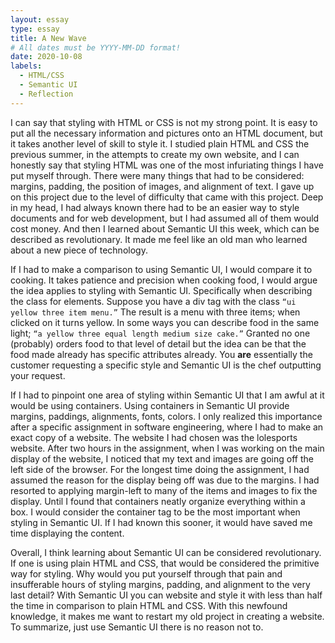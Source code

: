 ```yaml
---
layout: essay
type: essay
title: A New Wave
# All dates must be YYYY-MM-DD format!
date: 2020-10-08
labels:
  - HTML/CSS
  - Semantic UI
  - Reflection
---
```


I can say that styling with HTML or CSS is not my strong point. It is easy to put all the necessary information and pictures onto an HTML document, but it takes another level of skill to style it. I studied plain HTML and CSS the previous summer, in the attempts to create my own website, and I can honestly say that styling HTML was one of the most infuriating things I have put myself through. There were many things that had to be considered: margins, padding, the position of images, and alignment of text. I gave up on this project due to the level of difficulty that came with this project. Deep in my head, I had always known there had to be an easier way to style documents and for web development, but I had assumed all of them would cost money.  And then I learned about Semantic UI this week, which can be described as revolutionary. It made me feel like an old man who learned about a new piece of technology. 

If I had to make a comparison to using Semantic UI, I would compare it to cooking. It takes patience and precision when cooking food, I would argue the idea applies to styling with Semantic UI. Specifically when describing the class for elements. Suppose you have a div tag with the class ```“ui yellow three item menu.”``` The result is a menu with three items; when clicked on it turns yellow. In some ways you can describe food in the same light; ```“a yellow three equal length medium size cake.”``` Granted no one (probably) orders food to that level of detail but the idea can be that the food made already has specific attributes already. You **are** essentially the customer requesting a specific style and Semantic UI is the chef outputting your request. 

If I had to pinpoint one area of styling within Semantic UI that I am awful at it would be using containers. Using containers in Semantic UI provide margins, paddings, alignments, fonts, colors. I only realized this importance after a specific assignment in software engineering, where I had to make an exact copy of a website. The website I had chosen was the lolesports website. After two hours in the assignment, when I was working on the main display of the website, I noticed that my text and images are going off the left side of the browser. For the longest time doing the assignment, I had assumed the reason for the display being off was due to the margins. I had resorted to applying margin-left to many of the items and images to fix the display. Until I found that containers neatly organize everything within a box. I would consider the container tag to be the most important when styling in Semantic UI. If I had known this sooner, it would have saved me time displaying the content.

Overall, I think learning about Semantic UI can be considered revolutionary. If one is using plain HTML and CSS, that would be considered the primitive way for styling. Why would you put yourself through that pain and insufferable hours of styling margins, padding, and alignment to the very last detail? With Semantic UI you can website and style it with less than half the time in comparison to plain HTML and CSS. With this newfound knowledge, it makes me want to restart my old project in creating a website. To summarize, just use Semantic UI there is no reason not to.


